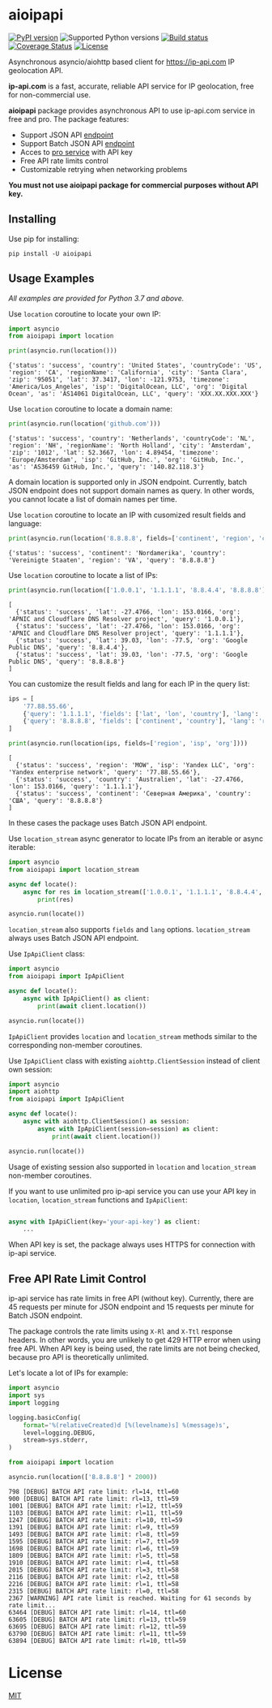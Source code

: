 # aioipapi

[![PyPI version](https://img.shields.io/pypi/v/aioipapi.svg)](https://pypi.python.org/pypi/aioipapi)
![Supported Python versions](https://img.shields.io/pypi/pyversions/aioipapi.svg)
[![Build status](https://travis-ci.org/espdev/aioipapi.svg?branch=master)](https://travis-ci.org/espdev/aioipapi)
[![Coverage Status](https://coveralls.io/repos/github/espdev/aioipapi/badge.svg?branch=master)](https://coveralls.io/github/espdev/aioipapi?branch=master)
[![License](https://img.shields.io/pypi/l/aioipapi.svg)](LICENSE)

Asynchronous asyncio/aiohttp based client for https://ip-api.com IP geolocation API.

**ip-api.com** is a fast, accurate, reliable API service for IP geolocation, 
free for non-commercial use.

**aioipapi** package provides asynchronous API to use ip-api.com service in free and pro. 
The package features:

- Support JSON API [endpoint](https://ip-api.com/docs/api:json)
- Support Batch JSON API [endpoint](https://ip-api.com/docs/api:batch)
- Acces to [pro service](https://members.ip-api.com/) with API key
- Free API rate limits control
- Customizable retrying when networking problems

**You must not use aioipapi package for commercial purposes without API key.**


## Installing

Use pip for installing:

```
pip install -U aioipapi
```

## Usage Examples

_All examples are provided for Python 3.7 and above._

Use `location` coroutine to locate your own IP:

```python
import asyncio
from aioipapi import location

print(asyncio.run(location()))
```
```
{'status': 'success', 'country': 'United States', 'countryCode': 'US', 'region': 'CA', 'regionName': 'California', 'city': 'Santa Clara', 'zip': '95051', 'lat': 37.3417, 'lon': -121.9753, 'timezone': 'America/Los_Angeles', 'isp': 'DigitalOcean, LLC', 'org': 'Digital Ocean', 'as': 'AS14061 DigitalOcean, LLC', 'query': 'XXX.XX.XXX.XXX'}
```

Use `location` coroutine to locate a domain name:

```python
print(asyncio.run(location('github.com')))
```
```
{'status': 'success', 'country': 'Netherlands', 'countryCode': 'NL', 'region': 'NH', 'regionName': 'North Holland', 'city': 'Amsterdam', 'zip': '1012', 'lat': 52.3667, 'lon': 4.89454, 'timezone': 'Europe/Amsterdam', 'isp': 'GitHub, Inc.', 'org': 'GitHub, Inc.', 'as': 'AS36459 GitHub, Inc.', 'query': '140.82.118.3'}
```

A domain location is supported only in JSON endpoint. Currently, batch JSON endpoint does not support domain names as query. 
In other words, you cannot locate a list of domain names per time. 

Use `location` coroutine to locate an IP with cusomized result fields and language:

```python
print(asyncio.run(location('8.8.8.8', fields=['continent', 'region', 'country'], lang='de')))
```
```
{'status': 'success', 'continent': 'Nordamerika', 'country': 'Vereinigte Staaten', 'region': 'VA', 'query': '8.8.8.8'}
```

Use `location` coroutine to locate a list of IPs:

```python
print(asyncio.run(location(['1.0.0.1', '1.1.1.1', '8.8.4.4', '8.8.8.8'], fields=['lat', 'lon', 'org'])))
```
```
[
  {'status': 'success', 'lat': -27.4766, 'lon': 153.0166, 'org': 'APNIC and Cloudflare DNS Resolver project', 'query': '1.0.0.1'}, 
  {'status': 'success', 'lat': -27.4766, 'lon': 153.0166, 'org': 'APNIC and Cloudflare DNS Resolver project', 'query': '1.1.1.1'}, 
  {'status': 'success', 'lat': 39.03, 'lon': -77.5, 'org': 'Google Public DNS', 'query': '8.8.4.4'}, 
  {'status': 'success', 'lat': 39.03, 'lon': -77.5, 'org': 'Google Public DNS', 'query': '8.8.8.8'}
]
```

You can customize the result fields and lang for each IP in the query list:

```python
ips = [
    '77.88.55.66',
    {'query': '1.1.1.1', 'fields': ['lat', 'lon', 'country'], 'lang': 'de'},
    {'query': '8.8.8.8', 'fields': ['continent', 'country'], 'lang': 'ru'},
]

print(asyncio.run(location(ips, fields=['region', 'isp', 'org'])))
```
```
[
  {'status': 'success', 'region': 'MOW', 'isp': 'Yandex LLC', 'org': 'Yandex enterprise network', 'query': '77.88.55.66'},
  {'status': 'success', 'country': 'Australien', 'lat': -27.4766, 'lon': 153.0166, 'query': '1.1.1.1'}, 
  {'status': 'success', 'continent': 'Северная Америка', 'country': 'США', 'query': '8.8.8.8'}
]
```

In these cases the package uses Batch JSON API endpoint.

Use `location_stream` async generator to locate IPs from an iterable or async iterable:

```python
import asyncio
from aioipapi import location_stream

async def locate():
    async for res in location_stream(['1.0.0.1', '1.1.1.1', '8.8.4.4', '8.8.8.8']):
        print(res)

asyncio.run(locate())
```

`location_stream` also supports `fields` and `lang` options. 
`location_stream` always uses Batch JSON API endpoint.

Use `IpApiClient` class:

```python
import asyncio
from aioipapi import IpApiClient

async def locate():
    async with IpApiClient() as client:
        print(await client.location())

asyncio.run(locate())
```

`IpApiClient` provides `location` and `location_stream` methods similar to the corresponding non-member coroutines.

Use `IpApiClient` class with existing `aiohttp.ClientSession` instead of client own session:

```python
import asyncio
import aiohttp
from aioipapi import IpApiClient

async def locate():
    async with aiohttp.ClientSession() as session:
        async with IpApiClient(session=session) as client:
            print(await client.location())

asyncio.run(locate())
```

Usage of existing session also supported in `location` and `location_stream` non-member coroutines.

If you want to use unlimited pro ip-api service you can use your API key in `location`, `location_stream` functions and `IpApiClient`:

```python

async with IpApiClient(key='your-api-key') as client:
    ...
```

When API key is set, the package always uses HTTPS for connection with ip-api service.

## Free API Rate Limit Control

ip-api service has rate limits in free API (without key). 
Currently, there are 45 requests per minute for JSON endpoint and 15 requests per minute for Batch JSON endpoint.

The package controls the rate limits using `X-Rl` and `X-Ttl` response headers. 
In other words, you are unlikely to get 429 HTTP error when using free API. 
When API key is being used, the rate limits are not being checked, because pro API is theoretically unlimited.

Let's locate a lot of IPs for example:

```python
import asyncio
import sys
import logging

logging.basicConfig(
    format='%(relativeCreated)d [%(levelname)s] %(message)s',
    level=logging.DEBUG,
    stream=sys.stderr,
)

from aioipapi import location

asyncio.run(location(['8.8.8.8'] * 2000))
```
```
798 [DEBUG] BATCH API rate limit: rl=14, ttl=60
900 [DEBUG] BATCH API rate limit: rl=13, ttl=59
1001 [DEBUG] BATCH API rate limit: rl=12, ttl=59
1103 [DEBUG] BATCH API rate limit: rl=11, ttl=59
1247 [DEBUG] BATCH API rate limit: rl=10, ttl=59
1391 [DEBUG] BATCH API rate limit: rl=9, ttl=59
1493 [DEBUG] BATCH API rate limit: rl=8, ttl=59
1595 [DEBUG] BATCH API rate limit: rl=7, ttl=59
1698 [DEBUG] BATCH API rate limit: rl=6, ttl=59
1809 [DEBUG] BATCH API rate limit: rl=5, ttl=58
1910 [DEBUG] BATCH API rate limit: rl=4, ttl=58
2015 [DEBUG] BATCH API rate limit: rl=3, ttl=58
2116 [DEBUG] BATCH API rate limit: rl=2, ttl=58
2216 [DEBUG] BATCH API rate limit: rl=1, ttl=58
2315 [DEBUG] BATCH API rate limit: rl=0, ttl=58
2367 [WARNING] API rate limit is reached. Waiting for 61 seconds by rate limit...
63464 [DEBUG] BATCH API rate limit: rl=14, ttl=60
63605 [DEBUG] BATCH API rate limit: rl=13, ttl=59
63695 [DEBUG] BATCH API rate limit: rl=12, ttl=59
63790 [DEBUG] BATCH API rate limit: rl=11, ttl=59
63894 [DEBUG] BATCH API rate limit: rl=10, ttl=59
```

# License

[MIT](https://choosealicense.com/licenses/mit/)
